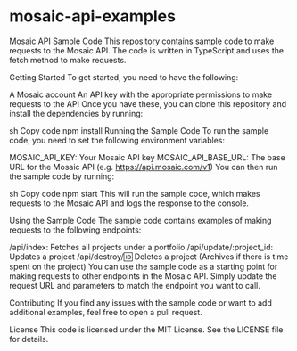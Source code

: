 # mosaic-api-examples
Mosaic API Sample Code
This repository contains sample code to make requests to the Mosaic API. The code is written in TypeScript and uses the fetch method to make requests.

Getting Started
To get started, you need to have the following:

A Mosaic account
An API key with the appropriate permissions to make requests to the API
Once you have these, you can clone this repository and install the dependencies by running:

sh
Copy code
npm install
Running the Sample Code
To run the sample code, you need to set the following environment variables:

MOSAIC_API_KEY: Your Mosaic API key
MOSAIC_API_BASE_URL: The base URL for the Mosaic API (e.g. https://api.mosaic.com/v1)
You can then run the sample code by running:

sh
Copy code
npm start
This will run the sample code, which makes requests to the Mosaic API and logs the response to the console.

Using the Sample Code
The sample code contains examples of making requests to the following endpoints:

/api/index: Fetches all projects under a portfolio
/api/update/:project_id: Updates a project
/api/destroy/:id: Deletes a project (Archives if there is time spent on the project)
You can use the sample code as a starting point for making requests to other endpoints in the Mosaic API. Simply update the request URL and parameters to match the endpoint you want to call.

Contributing
If you find any issues with the sample code or want to add additional examples, feel free to open a pull request.

License
This code is licensed under the MIT License. See the LICENSE file for details.